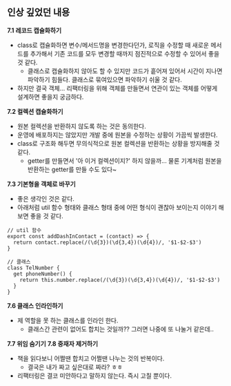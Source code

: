 ## 인상 깊었던 내용

**7.1 레코드 캡슐화하기**
- class로 캡슐화하면 변수/메서드명을 변경한다던가, 로직을 수정할 때 새로운 메서드를 추가해서 기존 코드를 모두 변경할 때까지 점진적으로 수정할 수 있어서 좋을 것 같다.
  - 클래스로 캡슐화하지 않아도 할 수 있지만 코드가 흩어져 있어서 시간이 지나면 파악하기 힘들다. 클래스로 묶여있으면 파악하기 쉬울 것 같다.
- 하지만 결국 객체… 리팩터링을 위해 객체를 만들면서 연관이 있는 객체를 어떻게 설계하면 좋을지 궁금하다.

**7.2 컬렉션 캡슐화하기**
- 원본 컬렉션을 반환하지 않도록 하는 것은 동의한다.
- 운영에 배포하지는 않았지만 개발 중에 원본을 수정하는 상황이 가끔씩 발생한다.
- class로 구조화 해두면 무의식적으로 원본 컬렉션을 반환하는 상황을 방지해줄 것 같다.
  - getter를 만들면서 '아 이거 컬렉션이지?' 하지 않을까... 물론 기계처럼 원본을 반환하는 getter를 만들 수도 있다~

**7.3 기본형을 객체로 바꾸기**
- 좋은 생각인 것은 같다.
- 아래처럼 util 함수 형태와 클래스 형태 중에 어떤 형식이 괜찮아 보이는지 이야기 해보면 좋을 것 같다.
```
// util 함수
export const addDashInContact = (contact) => {
  return contact.replace(/(\d{3})(\d{3,4})(\d{4})/, '$1-$2-$3')
}

// 클래스
class TelNumber {
  get phoneNumber() {
    return this.number.replace(/(\d{3})(\d{3,4})(\d{4})/, '$1-$2-$3')
  }
}
```

**7.6 클래스 인라인하기**
- 제 역할을 못 하는 클래스를 인라인 한다.
    - 클래스간 관련이 없어도 합치는 것일까?? 그러면 나중에 또 나눌거 같은데..

**7.7 위임 숨기기**
**7.8 중재자 제거하기**
- 책을 읽다보니 어쩔땐 합치고 어쩔땐 나누는 것의 반복이다.
  - 결국은 내가 짜고 싶은대로 짜라? ㅎㅎ
- 리팩터링은 결코 미안하다고 말하지 않는다. 즉시 고칠 뿐이다.
